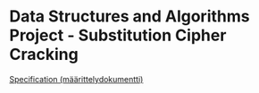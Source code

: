 # Data Structures and Algorithms Project - Substitution Cipher Cracking

[Specification (määrittelydokumentti)](doc/specification.md)

